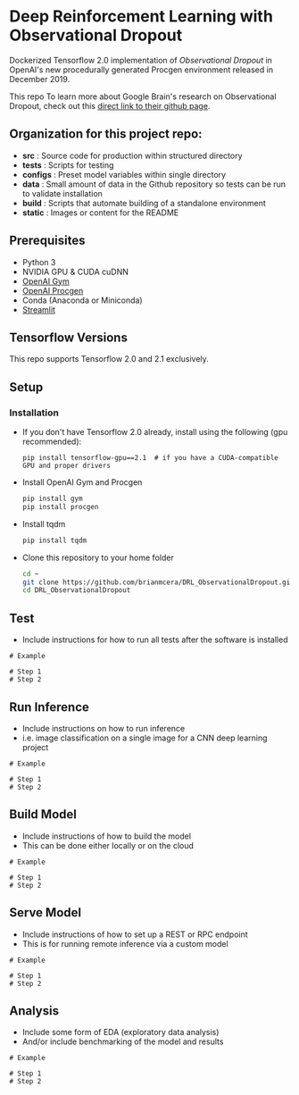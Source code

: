 # Deep Reinforcement Learning with Observational Dropout
Dockerized Tensorflow 2.0 implementation of *Observational Dropout* in OpenAI's new procedurally generated Procgen environment released in December 2019.

This repo 
To learn more about Google Brain's research on Observational Dropout, check out this [direct link to their github page](https://learningtopredict.github.io/ "Observational Dropout"). 

## Organization for this project repo:
- **src** : Source code for production within structured directory
- **tests** : Scripts for testing 
- **configs** : Preset model variables within single directory 
- **data** : Small amount of data in the Github repository so tests can be run to validate installation
- **build** : Scripts that automate building of a standalone environment
- **static** : Images or content for the README 

## Prerequisites
- Python 3
- NVIDIA GPU & CUDA cuDNN
- [OpenAI Gym](https://gym.openai.com/)
- [OpenAI Procgen](https://openai.com/blog/procgen-benchmark/)
- Conda (Anaconda or Miniconda)
- [Streamlit](https://www.streamlit.io/)

## Tensorflow Versions
This repo supports Tensorflow 2.0 and 2.1 exclusively. 

## Setup
### Installation
- If you don't have Tensorflow 2.0 already, install using the following (gpu recommended):
    ```
    pip install tensorflow-gpu==2.1  # if you have a CUDA-compatible GPU and proper drivers
    ```
- Install OpenAI Gym and Procgen
    ```bash
    pip install gym
    pip install procgen
    ```
- Install tqdm
    ```bash
    pip install tqdm
    ```
- Clone this repository to your home folder
    ```bash
    cd ~
    git clone https://github.com/brianmcera/DRL_ObservationalDropout.git
    cd DRL_ObservationalDropout
    ```

## Test
- Include instructions for how to run all tests after the software is installed
```
# Example

# Step 1
# Step 2
```

## Run Inference
- Include instructions on how to run inference
- i.e. image classification on a single image for a CNN deep learning project
```
# Example

# Step 1
# Step 2
```

## Build Model
- Include instructions of how to build the model
- This can be done either locally or on the cloud
```
# Example

# Step 1
# Step 2
```

## Serve Model
- Include instructions of how to set up a REST or RPC endpoint
- This is for running remote inference via a custom model
```
# Example

# Step 1
# Step 2
```

## Analysis
- Include some form of EDA (exploratory data analysis)
- And/or include benchmarking of the model and results
```
# Example

# Step 1
# Step 2
```
